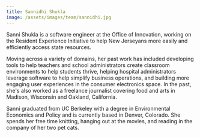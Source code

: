 ```yaml
---
title: Sannidhi Shukla
image: /assets/images/team/sannidhi.jpg
---
```


Sanni Shukla is a software engineer at the Office of Innovation, working on the Resident Experience Initiative to help New Jerseyans more easily and efficiently access state resources.

Moving across a variety of domains, her past work has included developing tools to help teachers and school administrators create classroom environments to help students thrive, helping hospital administrators leverage software to help simplify business operations, and building more engaging user experiences in the consumer electronics space. In the past, she's also worked as a freelance journalist covering food and arts in Madison, Wisconsin and Oakland, California.

Sanni graduated from UC Berkeley with a degree in Environmental Economics and Policy and is currently based in Denver, Colorado. She spends her free time knitting, hanging out at the movies, and reading in the company of her two pet cats.